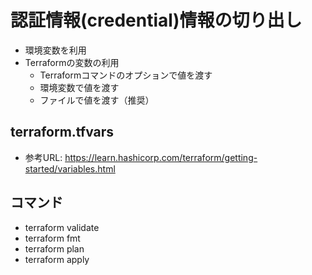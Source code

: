 # 認証情報(credential)情報の切り出し
- 環境変数を利用
- Terraformの変数の利用
  - Terraformコマンドのオプションで値を渡す
  - 環境変数で値を渡す
  - ファイルで値を渡す（推奨）
  
## terraform.tfvars
- 参考URL: https://learn.hashicorp.com/terraform/getting-started/variables.html


## コマンド
- terraform validate
- terraform fmt
- terraform plan
- terraform apply
